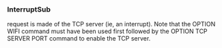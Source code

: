

### InterruptSub

 request is made of the TCP server (ie, an interrupt). Note that the OPTION WIFI command must have been used first followed by the OPTION TCP SERVER PORT command to enable the TCP server.